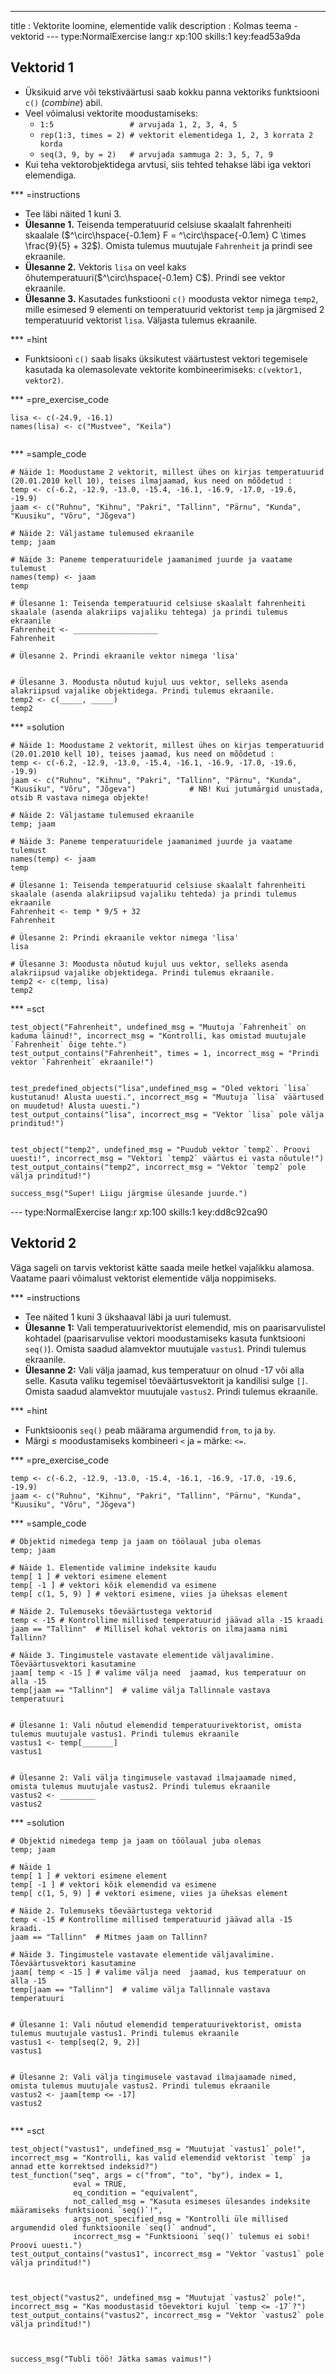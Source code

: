 ---
title       : Vektorite loomine, elementide valik
description : Kolmas teema - vektorid
--- type:NormalExercise lang:r xp:100 skills:1 key:fead53a9da
## Vektorid 1

- Üksikuid arve või tekstiväärtusi saab kokku panna vektoriks funktsiooni `c()` (*combine*) abil. 
- Veel võimalusi vektorite moodustamiseks:
    * `1:5                 # arvujada 1, 2, 3, 4, 5`
    * `rep(1:3, times = 2) # vektorit elementidega 1, 2, 3 korrata 2 korda`
    * `seq(3, 9, by = 2)   # arvujada sammuga 2: 3, 5, 7, 9`
- Kui teha vektorobjektidega arvtusi, siis tehted tehakse läbi iga vektori elemendiga.

*** =instructions
- Tee läbi näited 1 kuni 3.
- **Ülesanne 1.** Teisenda temperatuurid celsiuse skaalalt fahrenheiti skaalale ($^\circ\hspace{-0.1em} F = ^\circ\hspace{-0.1em} C \times \frac{9}{5} + 32$). Omista tulemus muutujale `Fahrenheit` ja prindi see ekraanile.
- **Ülesanne 2.** Vektoris `lisa` on veel kaks õhutemperatuuri($^\circ\hspace{-0.1em} C$). Prindi see vektor ekraanile.
- **Ülesanne 3.** Kasutades funkstiooni `c()` moodusta vektor nimega `temp2`, mille esimesed 9 elementi  on temperatuurid vektorist `temp` ja järgmised 2 temperatuurid vektorist `lisa`. Väljasta tulemus ekraanile.


*** =hint
- Funktsiooni `c()` saab lisaks üksikutest väärtustest vektori tegemisele kasutada ka olemasolevate vektorite kombineerimiseks: `c(vektor1, vektor2)`.

*** =pre_exercise_code
```{r}
lisa <- c(-24.9, -16.1)
names(lisa) <- c("Mustvee", "Keila")


```

*** =sample_code
```{r}
# Näide 1: Moodustame 2 vektorit, millest ühes on kirjas temperatuurid (20.01.2010 kell 10), teises ilmajaamad, kus need on mõõdetud :
temp <- c(-6.2, -12.9, -13.0, -15.4, -16.1, -16.9, -17.0, -19.6, -19.9)
jaam <- c("Ruhnu", "Kihnu", "Pakri", "Tallinn", "Pärnu", "Kunda", "Kuusiku", "Võru", "Jõgeva")            

# Näide 2: Väljastame tulemused ekraanile
temp; jaam

# Näide 3: Paneme temperatuuridele jaamanimed juurde ja vaatame tulemust
names(temp) <- jaam
temp

# Ülesanne 1: Teisenda temperatuurid celsiuse skaalalt fahrenheiti skaalale (asenda alakriips vajaliku tehtega) ja prindi tulemus ekraanile
Fahrenheit <- ___________________ 
Fahrenheit 

# Ülesanne 2. Prindi ekraanile vektor nimega 'lisa'


# Ülesanne 3. Moodusta nõutud kujul uus vektor, selleks asenda alakriipsud vajalike objektidega. Prindi tulemus ekraanile.
temp2 <- c(_____, _____) 
temp2

```

*** =solution
```{r}
# Näide 1: Moodustame 2 vektorit, millest ühes on kirjas temperatuurid (20.01.2010 kell 10), teises jaamad, kus need on mõõdetud :
temp <- c(-6.2, -12.9, -13.0, -15.4, -16.1, -16.9, -17.0, -19.6, -19.9)
jaam <- c("Ruhnu", "Kihnu", "Pakri", "Tallinn", "Pärnu", "Kunda", "Kuusiku", "Võru", "Jõgeva")            # NB! Kui jutumärgid unustada, otsib R vastava nimega objekte!

# Näide 2: Väljastame tulemused ekraanile
temp; jaam

# Näide 3: Paneme temperatuuridele jaamanimed juurde ja vaatame tulemust
names(temp) <- jaam
temp

# Ülesanne 1: Teisenda temperatuurid celsiuse skaalalt fahrenheiti skaalale (asenda alakriipsud vajaliku tehteda) ja prindi tulemus ekraanile
Fahrenheit <- temp * 9/5 + 32
Fahrenheit 

# Ülesanne 2: Prindi ekraanile vektor nimega 'lisa'
lisa

# Ülesanne 3: Moodusta nõutud kujul uus vektor, selleks asenda alakriipsud vajalike objektidega. Prindi tulemus ekraanile.
temp2 <- c(temp, lisa) 
temp2
```

*** =sct
```{r}
test_object("Fahrenheit", undefined_msg = "Muutuja `Fahrenheit` on kaduma läinud!", incorrect_msg = "Kontrolli, kas omistad muutujale `Fahrenheit` õige tehte.")
test_output_contains("Fahrenheit", times = 1, incorrect_msg = "Prindi vektor `Fahrenheit` ekraanile!")


test_predefined_objects("lisa",undefined_msg = "Oled vektori `lisa` kustutanud! Alusta uuesti.", incorrect_msg = "Muutuja `lisa` väärtused on muudetud! Alusta uuesti.")
test_output_contains("lisa", incorrect_msg = "Vektor `lisa` pole välja prinditud!")


test_object("temp2", undefined_msg = "Puudub vektor `temp2`. Proovi uuesti!", incorrect_msg = "Vektori `temp2` väärtus ei vasta nõutule!")
test_output_contains("temp2", incorrect_msg = "Vektor `temp2` pole välja prinditud!")

success_msg("Super! Liigu järgmise ülesande juurde.")

```







--- type:NormalExercise lang:r xp:100 skills:1 key:dd8c92ca90
## Vektorid 2

Väga sageli on tarvis vektorist kätte saada meile hetkel vajalikku alamosa. Vaatame paari võimalust vektorist elementide välja noppimiseks. 


*** =instructions
 - Tee  näited 1 kuni 3  ükshaaval läbi ja uuri tulemust.
 - **Ülesanne 1:** Vali temperatuurivektorist elemendid, mis on paarisarvulistel kohtadel (paarisarvulise vektori moodustamiseks kasuta funktsiooni `seq()`). Omista saadud alamvektor muutujale `vastus1`. Prindi tulemus ekraanile.
 - **Ülesanne 2:** Vali välja jaamad, kus temperatuur on olnud -17 või alla selle. Kasuta valiku tegemisel tõeväärtusvektorit ja kandilisi sulge `[]`. Omista saadud alamvektor muutujale `vastus2`.  Prindi tulemus ekraanile.



*** =hint
- Funktsioonis `seq()` peab määrama argumendid `from`, `to` ja `by`.
- Märgi $\leq$ moodustamiseks kombineeri `<` ja `=` märke:  `<=`.

*** =pre_exercise_code
```{r}
temp <- c(-6.2, -12.9, -13.0, -15.4, -16.1, -16.9, -17.0, -19.6, -19.9)
jaam <- c("Ruhnu", "Kihnu", "Pakri", "Tallinn", "Pärnu", "Kunda", "Kuusiku", "Võru", "Jõgeva")          
```

*** =sample_code
```{r}
# Objektid nimedega temp ja jaam on töölaual juba olemas
temp; jaam

# Näide 1. Elementide valimine indeksite kaudu
temp[ 1 ] # vektori esimene element
temp[ -1 ] # vektori kõik elemendid va esimene
temp[ c(1, 5, 9) ] # vektori esimene, viies ja üheksas element

# Näide 2. Tulemuseks tõeväärtustega vektorid 
temp < -15 # Kontrollime millised temperatuurid jäävad alla -15 kraadi 
jaam == "Tallinn"  # Millisel kohal vektoris on ilmajaama nimi Tallinn?

# Näide 3. Tingimustele vastavate elementide väljavalimine. Tõeväärtusvektori kasutamine
jaam[ temp < -15 ] # valime välja need  jaamad, kus temperatuur on alla -15
temp[jaam == "Tallinn"]  # valime välja Tallinnale vastava temperatuuri


# Ülesanne 1: Vali nõutud elemendid temperatuurivektorist, omista tulemus muutujale vastus1. Prindi tulemus ekraanile
vastus1 <- temp[_______]
vastus1


# Ülesanne 2: Vali välja tingimusele vastavad ilmajaamade nimed, omista tulemus muutujale vastus2. Prindi tulemus ekraanile
vastus2 <- ________
vastus2
```

*** =solution
```{r}
# Objektid nimedega temp ja jaam on töölaual juba olemas
temp; jaam

# Näide 1
temp[ 1 ] # vektori esimene element
temp[ -1 ] # vektori kõik elemendid va esimene
temp[ c(1, 5, 9) ] # vektori esimene, viies ja üheksas element

# Näide 2. Tulemuseks tõeväärtustega vektorid 
temp < -15 # Kontrollime millised temperatuurid jäävad alla -15 kraadi. 
jaam == "Tallinn"  # Mitmes jaam on Tallinn?

# Näide 3. Tingimustele vastavate elementide väljavalimine. Tõeväärtusvektori kasutamine
jaam[ temp < -15 ] # valime välja need  jaamad, kus temperatuur on alla -15
temp[jaam == "Tallinn"]  # valime välja Tallinnale vastava temperatuuri


# Ülesanne 1: Vali nõutud elemendid temperatuurivektorist, omista tulemus muutujale vastus1. Prindi tulemus ekraanile
vastus1 <- temp[seq(2, 9, 2)]
vastus1


# Ülesanne 2: Vali välja tingimusele vastavad ilmajaamade nimed, omista tulemus muutujale vastus2. Prindi tulemus ekraanile
vastus2 <- jaam[temp <= -17]
vastus2


```

*** =sct
```{r}
test_object("vastus1", undefined_msg = "Muutujat `vastus1` pole!", incorrect_msg = "Kontrolli, kas valid elemendid vektorist `temp` ja annad ette korrektsed indeksid?")
test_function("seq", args = c("from", "to", "by"), index = 1,
              eval = TRUE,
              eq_condition = "equivalent",
              not_called_msg = "Kasuta esimeses ülesandes indeksite määramiseks funktsiooni `seq()`!",
              args_not_specified_msg = "Kontrolli üle millised argumendid oled funktsioonile `seq()` andnud",
              incorrect_msg = "Funktsiooni `seq()` tulemus ei sobi! Proovi uuesti.")
test_output_contains("vastus1", incorrect_msg = "Vektor `vastus1` pole välja prinditud!")



test_object("vastus2", undefined_msg = "Muutujat `vastus2` pole!", incorrect_msg = "Kas moodustasid tõevektori kujul `temp <= -17`?")
test_output_contains("vastus2", incorrect_msg = "Vektor `vastus2` pole välja prinditud!")



success_msg("Tubli töö! Jätka samas vaimus!")
```










